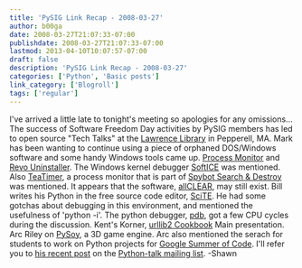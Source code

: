 ```yaml
---
title: 'PySIG Link Recap - 2008-03-27'
author: b00ga
date: 2008-03-27T21:07:33-07:00
publishdate: 2008-03-27T21:07:33-07:00
lastmod: 2013-04-10T10:07:57-07:00
draft: false
description: 'PySIG Link Recap - 2008-03-27'
categories: ['Python', 'Basic posts']
link_category: ['Blogroll']
tags: ['regular']
---
```


I've arrived a little late to tonight's meeting so apologies for any omissions... The success of Software Freedom Day activities by PySIG members has led to open source "Tech Talks" at the [Lawrence Library](http://www.lawrencelibrary.org/) in Pepperell, MA. Mark has been wanting to continue using a piece of orphaned DOS/Windows software and some handy Windows tools came up. [Process Monitor](http://technet.microsoft.com/en-us/sysinternals/bb896645.aspx) and [Revo Uninstaller](http://www.revouninstaller.com/). The Windows kernel debugger [SoftICE](http://en.wikipedia.org/wiki/SoftICE) was mentioned. Also [TeaTimer](http://www.safer-networking.org/en/faq/33.html), a process monitor that is part of [Spybot Search & Destroy](http://www.safer-networking.org/en/home/index.html) was mentioned. It appears that the software, [allCLEAR](http://www.allclearonline.com/), may still exist. Bill writes his Python in the free source code editor, [SciTE](http://www.scintilla.org/SciTE.html). He had some gotchas about debugging in this environment, and mentioned the usefulness of 'python -i'. The python debugger, [pdb](http://docs.python.org/lib/module-pdb.html), got a few CPU cycles during the discussion. Kent's Korner, [urllib2 Cookbook](http://personalpages.tds.net/~kent37/kk/00010.html) Main presentation. Arc Riley on [PySoy](http://www.pysoy.org/), a 3D game engine. Arc also mentioned the serach for students to work on Python projects for [Google Summer of Code](http://code.google.com/soc/2008/). I'll refer you to [his recent post](http://dlslug.org/pipermail/python-talk/2008-March/000732.html) on the [Python-talk mailing list](http://dlslug.org/mailman/listinfo/python-talk). -Shawn
